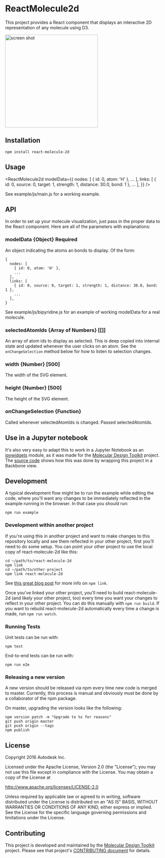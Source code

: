 # ReactMolecule2d
This project provides a React component that displays an interactive 2D representation of any molecule using D3.

<img src="https://raw.githubusercontent.com/Autodesk/react-molecule-2d/master/doc/viewer_screenshot.png" alt="screen shot" width="300" />

## Installation

    npm install react-molecule-2d

## Usage
  <ReactMolecule2d
    modelData={{
      nodes: [
        { id: 0, atom: 'H' },
        ...
      ],
      links: [
        { id: 0, source: 0, target: 1, strength: 1, distance: 30.0, bond: 1 },
        ...
      ],
    }}
  />

See example/js/main.js for a working example.

## API
In order to set up your molecule visualization, just pass in the proper data to the React component. Here are all of the parameters with explanations:

### modelData {Object} Required
An object indicating the atoms an bonds to display.  Of the form:

    {
      nodes: [
        { id: 0, atom: 'H' },
        ...
      ],
      links: [
        { id: 0, source: 0, target: 1, strength: 1, distance: 30.0, bond: 1 },
        ...
      ],
    }

See example/js/bipyridine.js for an example of working modelData for a real molecule.

### selectedAtomIds {Array of Numbers} [[]]
An array of atom ids to display as selected.  This is deep copied into internal state and updated whenever the user clicks on an atom.  See the `onChangeSelection` method below for how to listen to selection changes.

### width {Number} [500]
The width of the SVG element.

### height {Number} [500]
The height of the SVG element.

### onChangeSelection {Function}
Called whenever selectedAtomIds is changed.  Passed selectedAtomIds.

## Use in a Jupyter notebook
It's also very easy to adapt this to work in a Jupyter Notebook as an [ipywidgets](https://github.com/ipython/ipywidgets) module, as it was made for the [Molecular Design Toolkit](https://github.com/Autodesk/molecular-design-toolkit) project. The [source code](https://github.com/Autodesk/notebook-molecular-visualization/blob/30e843393135d8b2d78ac055a6e366eb9c0ffde9/js/src/nbmolviz_2d_component.jsx) shows how this was done by wrapping this project in a Backbone view.

## Development
A typical development flow might be to run the example while editing the code, where you'll want any changes to be immediately reflected in the example running in the browser.  In that case you should run:

    npm run example

### Development within another project
If you're using this in another project and want to make changes to this repository locally and see them reflected in your other project, first you'll need to do some setup.  You can point your other project to use the local copy of react-molecule-2d like this:

    cd ~/path/to/react-molecule-2d
    npm link
    cd ~/path/to/other-project
    npm link react-molecule-2d

See [this great blog post](http://justjs.com/posts/npm-link-developing-your-own-npm-modules-without-tears) for more info on `npm link`.

Once you've linked your other project, you'll need to build react-molecule-2d (and likely your other project, too) every time you want your changes to reflect in your other project.  You can do this manually with `npm run build`.  If you want to rebuild react-molecule-2d automatically every time a change is made, run `npm run watch`.

### Running Tests
Unit tests can be run with:

    npm test

End-to-end tests can be run with:

    npm run e2e

### Releasing a new version
A new version should be released via npm every time new code is merged to master.  Currently, this process is manual and obviously must be done by a collaborator of the npm package.

On master, upgrading the version looks like the following:

    npm version patch -m "Upgrade to %s for reasons"
    git push origin master
    git push origin --tags
    npm publish

## License

Copyright 2016 Autodesk Inc.

Licensed under the Apache License, Version 2.0 (the "License"); you may not use this file except in compliance with the License. You may obtain a copy of the License at

http://www.apache.org/licenses/LICENSE-2.0

Unless required by applicable law or agreed to in writing, software distributed under the License is distributed on an "AS IS" BASIS, WITHOUT WARRANTIES OR CONDITIONS OF ANY KIND, either express or implied. See the License for the specific language governing permissions and limitations under the License.


## Contributing

This project is developed and maintained by the [Molecular Design Toolkit](https://github.com/autodesk/molecular-design-toolkit) project. Please see that project's [CONTRIBUTING document](https://github.com/autodesk/molecular-design-toolkit/CONTRIBUTING.md) for details.
